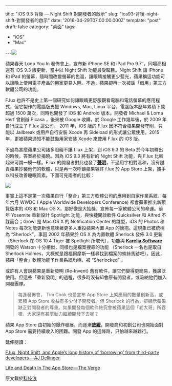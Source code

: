 ---

title: "iOS 9.3 背後 — Night Shift 對開發者的啟示"
slug: "ios93-背後-night-shift-對開發者的啟示"
date: '2016-04-29T07:00:00.000Z'
template: "post"
draft: false
category: "桌面"
tags:

- "iOS"
- "Mac"

---![](media/1__BXcCJJn__jr__xrzHlZZ1yEg.jpeg)

蘋果春天 Loop You In 發佈會上，宣布新 iPhone SE 和 iPad Pro 9.7″，同場亮相還有 iOS 9.3 版更新，當中以 Night Shift 功能最受矚目。Night Shift 讓 iPhone 和 iPad 的螢幕，隨時間改變螢幕的色溫，讓眼睛接觸更少藍光，蘋果稱這功能可以讓晚上使用電子產品的用家更易入睡。不過，蘋果卻再一次被詬「借用」第三方軟體公司的功能。

F.lux 也許不是史上第一個研究如何讓眼睛更舒服觀看電腦和電話螢幕的應用程式，但它製作的電腦版支援 Windows, Mac, Linux 平台，電腦版本歷年累積下載超過 1500 萬次，同時也開發了 iOS 和 Android 版本。開發者 Michael & Lorna Herf 曾創辦 Picasa ，後來被 Google 收購，於 Google 工作幾年後，於 2009 年自行成立了 F.lux 這公司。 2011 年，iOS 版的 F.lux 因不符合蘋果開發守則，只能以 Jailbreak 或用戶自行安裝 Xcode 再 Sideload 的形式讓公眾使用。2015 年，更被蘋果通知不能鼓勵用家安裝 Xcode 來使用 F.lux 的 iOS 版。

不過為甚麼蘋果公司諸多阻礙不讓 f.lux 上架，到 iOS 9.3 的 Beta 於今年初釋出的時候，答案終於揭曉。因為 iOS 9.3 將有新的 Night Shift 功能，與 F.lux 比較起來可謂一模一樣。F.lux 的開發者對此也發了[**聲明**](https://justgetflux.com/news/2016/01/14/apple.html)，不過用字相對溫和，沒有譴責蘋果抄襲他們的軟體，只是再一次呼籲蘋果容許 f.lux 於 App Store 上架，攜手以科技改善睡眠質素。下圖可見兩者的比較：

![](media/0_LMEI4M0OTqmyyDZO.png)

事實上這不是第一次蘋果自行「整合」第三方軟體公司的應用到自家作業系統，每年六月 WWDC ( Apple Worldwide Developers Conference) 都會蘋果推出新預覽版本的 iOS 和 Mac OS X，那好像是大抽獎，宣佈每一家軟體公司的命運。前年 Yosemite 重新設計 Spotlight 功能，與快捷開啟軟件 Quicksilver 和 Alfred 不謀而合；Growl 是 Mac OS X 的 Notification Center 的雛型，iOS 的 Photos 和 Notes 每次功能更新也意味著更多人重投蘋果內置 App 的懷抱。這現象已被統稱為 “Sherlock”，事因 2002 年蘋果於 OS X 為內置軟體 Sherlock 發佈 3.0 更新（Sherlock 在 OS 10.4 Tiger 被 Spotlight 所取代），功能與 [**Karelia Software**](http://www.karelia.com/) 開發的 Watson 十分相似，同樣也是檔案搜尋的功能 （Sherlock 一名也是取自 Sherlock Holmes，大概就是跟福爾摩斯一樣尋找到檔案的蛛絲馬跡吧）。因此，蘋果「整合」軟體功能予作業系統均稱，被 “Sherlocked” 。

或許有人會說蘋果是重新發明 (Re-Invent) 舊有軟件，讓它們變得更簡易，獲廣泛使用。但這些「重新發明」的過程，很多時沒有知會原有開發者，或吸納他們加入開發團隊。

> 每逢發佈會， Tim Cook 也愛宣布 App Store 上架應用的數量創新高，或累積 App Store 收益有多少付予開發者。但 Sherlock 的行為，卻顯示蘋果缺乏對開發者的尊重。如果開發每個軟件終究會被蘋果這個「老大哥」所吞噬，大家還有甚麼動力繼續開發下去呢？

蘋果 App Store 由初始的爆炸發展，而逐漸[**放緩**](http://www.wsj.com/articles/apples-app-store-sales-hit-20-billion-signs-of-slower-growth-emerge-1452087004)，開發商和初創公司也開始面對 App Store 需要持續收入的困難。開發 App 的這條路，只怕越來越難行。

延伸閱讀：

[F.lux, Night Shift, and Apple’s long history of ‘borrowing’ from third-party developers — AJ Dellinger](http://www.dailydot.com/technology/apple-flux-ios-93-sherlock/)

[Life and Death In The App Store — The Verge](http://www.theverge.com/2016/3/2/11140928/app-store-economy-apple-android-pixite-bankruptcy)

原文載於[科技浪](https://www.thewave.hk/behind-ios-9-3/)
